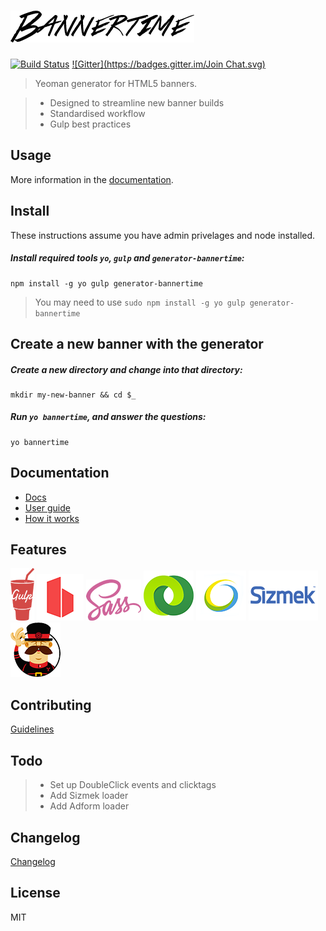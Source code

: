 # ![Logo](generators/app/templates/src/images/logo.png)

[![Build Status](https://magnum.travis-ci.com/pyramidium/generator-bannertime.svg?token=hz5Re2ARbkHxPrMUyLyx&branch=master)](https://magnum.travis-ci.com/pyramidium/generator-bannertime)
[![Gitter](https://badges.gitter.im/Join Chat.svg)](https://gitter.im/pyramidium/generator-bannertime?utm_source=badge&utm_medium=badge&utm_campaign=pr-badge)

> Yeoman generator for HTML5 banners.

> * Designed to streamline new banner builds
> * Standardised workflow
> * Gulp best practices


## Usage

More information in the [documentation](docs/README.md).


## Install

These instructions assume you have admin privelages and node installed.

##### Install required tools `yo`, `gulp` and `generator-bannertime`:
```
npm install -g yo gulp generator-bannertime
```

> You may need to use `sudo npm install -g yo gulp generator-bannertime`


## Create a new banner with the generator

##### Create a new directory and change into that directory:
```
mkdir my-new-banner && cd $_
```

##### Run `yo bannertime`, and answer the questions:
```
yo bannertime
```


## Documentation

* [Docs](docs/README.md)
* [User guide](docs/user-guide.md)
* [How it works](docs/how-it-works.md)


## Features

![Logo](docs/assets/gulp.png)
![Logo](docs/assets/browsersync.png)
![Logo](docs/assets/sass.png)
![Logo](docs/assets/doubleclick.png)
![Logo](docs/assets/adform.png)
![Logo](docs/assets/sizmek.png)
![Logo](docs/assets/yeoman.png)


## Contributing

[Guidelines](CONTRIBUTING.md)


## Todo

> * Set up DoubleClick events and clicktags
> * Add Sizmek loader
> * Add Adform loader

## Changelog

[Changelog](https://github.com/pyramidium/generator-bannertime/releases)


## License

MIT
